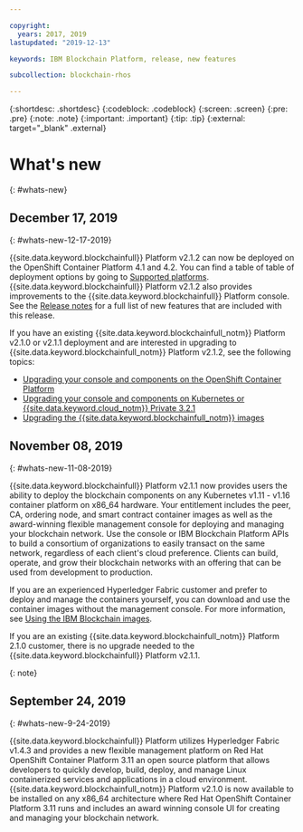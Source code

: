 ```yaml
---

copyright:
  years: 2017, 2019
lastupdated: "2019-12-13"

keywords: IBM Blockchain Platform, release, new features

subcollection: blockchain-rhos

---
```


{:shortdesc: .shortdesc}
{:codeblock: .codeblock}
{:screen: .screen}
{:pre: .pre}
{:note: .note}
{:important: .important}
{:tip: .tip}
{:external: target="_blank" .external}

# What's new
{: #whats-new}

## December 17, 2019
{: #whats-new-12-17-2019}

{{site.data.keyword.blockchainfull}} Platform v2.1.2 can now be deployed on the OpenShift Container Platform 4.1 and 4.2. You can find a table of table of deployment options by going to [Supported platforms](/docs/blockchain-rhos?topic=blockchain-rhos-console-ocp-about#console-ocp-about-prerequisites). {{site.data.keyword.blockchainfull}} Platform v2.1.2 also provides improvements to the {{site.data.keyword.blockchainfull}} Platform console. See the [Release notes](/docs/blockchain-rhos?topic=blockchain-rhos-release-notes-saas-20#12-17-2019) for a full list of new features that are included with this release.

If you have an existing {{site.data.keyword.blockchainfull_notm}} Platform v2.1.0 or v2.1.1 deployment and are interested in upgrading to {{site.data.keyword.blockchainfull_notm}} Platform v2.1.2, see the following topics:
- [Upgrading your console and components on the OpenShift Container Platform](/docs/blockchain-rhos?topic=blockchain-rhos-upgrade-ocp)
- [Upgrading your console and components on Kubernetes or {{site.data.keyword.cloud_notm}} Private 3.2.1](/docs/blockchain-rhos?topic=blockchain-rhos-upgrade-k8)
- [Upgrading the {{site.data.keyword.blockchainfull_notm}} images](/docs/blockchain-rhos?topic=blockchain-rhos-blockchain-images#blockchain-images-upgrade)


## November 08, 2019
{: #whats-new-11-08-2019}


{{site.data.keyword.blockchainfull}} Platform v2.1.1 now provides users the ability to deploy the blockchain components on any Kubernetes v1.11 - v1.16 container platform on x86_64 hardware. Your entitlement includes the peer, CA, ordering node, and smart contract container images as well as the award-winning flexible management console for deploying and managing your blockchain network. Use the console or IBM Blockchain Platform APIs to build a consortium of organizations to easily transact on the same network, regardless of each client's cloud preference. Clients can build, operate, and grow their blockchain networks with an offering that can be used from development to production.

If you are an experienced Hyperledger Fabric customer and prefer to deploy and manage the containers yourself, you can download and use the container images without the management console. For more information, see [Using the IBM Blockchain images](/docs/services/blockchain-rhos?topic=blockchain-rhos-blockchain-images).

If you are an existing {{site.data.keyword.blockchainfull_notm}} Platform 2.1.0 customer, there is no upgrade needed to the  {{site.data.keyword.blockchainfull}} Platform v2.1.1.

{: note}


## September 24, 2019
{: #whats-new-9-24-2019}

{{site.data.keyword.blockchainfull}} Platform utilizes Hyperledger Fabric v1.4.3 and provides a new flexible management platform on Red Hat OpenShift Container Platform 3.11 an open source platform that allows developers to quickly develop, build, deploy, and manage Linux containerized services and applications in a cloud environment. {{site.data.keyword.blockchainfull_notm}} Platform v2.1.0 is now available to be installed on any x86_64 architecture where Red Hat OpenShift Container Platform 3.11 runs and includes an award winning console UI for creating and managing your blockchain network.

